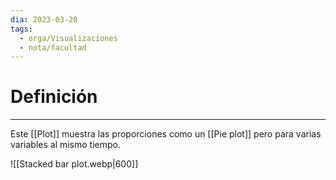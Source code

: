 ```yaml
---
dia: 2023-03-20
tags:
  - orga/Visualizaciones
  - nota/facultad
---
```

# Definición
---
Este [[Plot]] muestra las proporciones como un [[Pie plot]] pero para varias variables al mismo tiempo.

![[Stacked bar plot.webp|600]]